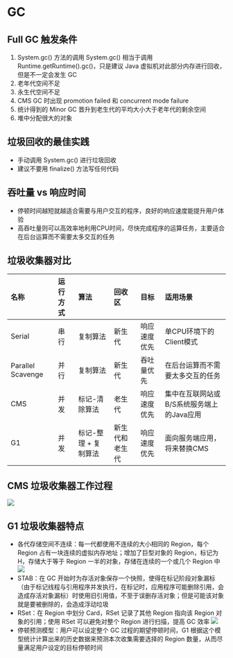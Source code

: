 # GC
## Full GC 触发条件
1. System.gc() 方法的调用
System.gc() 相当于调用 Runtime.getRuntime().gc()，只是建议 Java 虚拟机对此部分内存进行回收，但是不一定会发生 GC
2. 老年代空间不足
3. 永生代空间不足
4. CMS GC 时出现 promotion failed 和 concurrent mode failure
5. 统计得到的 Minor GC 晋升到老生代的平均大小大于老年代的剩余空间
6. 堆中分配很大的对象

## 垃圾回收的最佳实践
- 手动调用 System.gc() 进行垃圾回收
- 建议不要用 finalize() 方法写任何代码

## 吞吐量 vs 响应时间
- 停顿时间越短就越适合需要与用户交互的程序，良好的响应速度能提升用户体验
- 高吞吐量则可以高效率地利用CPU时间，尽快完成程序的运算任务，主要适合在后台运算而不需要太多交互的任务

## 垃圾收集器对比
| 名称 | 运行方式 | 算法 | 回收区 | 目标 | 适用场景 |
| :----- | :----- | :----- | :----- | :----- | :----- |
| Serial | 串行 | 复制算法 | 新生代 | 响应速度优先 | 单CPU环境下的Client模式 |
| Parallel Scavenge | 并行 | 复制算法 | 新生代 | 吞吐量优先 | 在后台运算而不需要太多交互的任务 |
| CMS | 并发 | 标记-清除算法 | 老生代 | 响应速度优先 | 集中在互联网站或B/S系统服务端上的Java应用 |
| G1 | 并发 | 标记-整理 + 复制算法 | 新生代和老生代 | 响应速度优先 | 面向服务端应用，将来替换CMS |

## CMS 垃圾收集器工作过程
![](http://osbdeld5c.bkt.clouddn.com/18-3-29/31956834.jpg)

## G1 垃圾收集器特点
- 各代存储空间不连续：每一代都使用不连续的大小相同的 Region，每个 Region 占有一块连续的虚拟内存地址；增加了巨型对象的 Region，标记为 H，存储大于等于 Region 一半的对象，存储在连续的一个或几个 Region 中
![](http://osbdeld5c.bkt.clouddn.com/18-5-4/66014181.jpg)
- STAB：在 GC 开始时为存活对象保存一个快照，使得在标记阶段对象漏标（由于标记线程与引用程序并发执行，在标记时，应用程序可能删除引用，会造成存活对象漏标）时使用旧引用值，不至于误删存活对象；但是可能该对象就是要被删除的，会造成浮动垃圾
- RSet：在 Region 中划分 Card，RSet 记录了其他 Region 指向该 Region 对象的引用；使用 RSet 可以避免对整个 Region 进行扫描，提高 GC 效率
![](http://osbdeld5c.bkt.clouddn.com/18-5-4/31704365.jpg)
- 停顿预测模型：用户可以设定整个 GC 过程的期望停顿时间，G1 根据这个模型统计计算出来的历史数据来预测本次收集需要选择的 Region 数量，从而尽量满足用户设定的目标停顿时间
